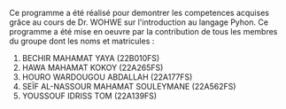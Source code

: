 Ce programme a  été réalisé pour demontrer les competences acquises grâce au cours de Dr. WOHWE sur l'introduction au langage Pyhon.
Ce programme a été mise en oeuvre par la contribution de tous les membres du groupe dont les noms et matricules :
1) BECHIR MAHAMAT YAYA (22B010FS)  
2) HAWA MAHAMAT KOKOY (22A265FS)  
3) HOURO WARDOUGOU ABDALLAH (22A177FS)  
4) SEÏF AL-NASSOUR MAHAMAT SOULEYMANE (22A562FS)  
5) YOUSSOUF IDRISS TOM (22A139FS) 

